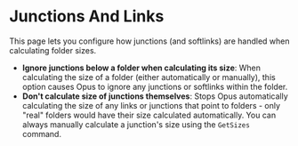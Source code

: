 # Junctions And Links

This page lets you configure how junctions (and softlinks) are handled when calculating folder sizes.

- **Ignore junctions below a folder when calculating its size**: When calculating the size of a folder (either automatically or manually), this option causes Opus to ignore any junctions or softlinks within the folder.
- **Don't calculate size of junctions themselves**: Stops Opus automatically calculating the size of any links or junctions that point to folders - only "real" folders would have their size calculated automatically. You can always manually calculate a junction's size using the `GetSizes` command.
